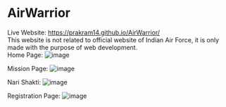 # AirWarrior
Live Website: https://prakram14.github.io/AirWarrior/
<br>This website is not related to official website of Indian Air Force, it is only made with the purpose of web development.<br>
Home Page: 
![image](https://github.com/Prakram14/AirWarrior/assets/105963616/bf57c345-df7d-4587-8f7b-3b008700d932)

Mission Page:
![image](https://github.com/Prakram14/AirWarrior/assets/105963616/d8fc063e-5c19-42be-b9ed-4cc61f442b9a)

Nari Shakti:
![image](https://github.com/Prakram14/AirWarrior/assets/105963616/e3430f25-fbee-4eda-81fd-39476e74fc28)

Registration Page:
![image](https://github.com/Prakram14/AirWarrior/assets/105963616/967c9608-e953-47e6-adca-8ffcfc4c34b8)

